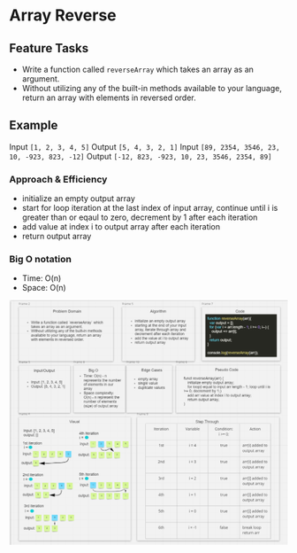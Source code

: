 # Array Reverse

## Feature Tasks

- Write a function called `reverseArray` which takes an array as an argument.
- Without utilizing any of the built-in methods available to your language, return an array with elements in reversed order.

## Example

Input `[1, 2, 3, 4, 5]` Output `[5, 4, 3, 2, 1]`
Input `[89, 2354, 3546, 23, 10, -923, 823, -12]`  Output `[-12, 823, -923, 10, 23, 3546, 2354, 89]`

### Approach & Efficiency

- initialize an empty output array
- start for loop iteration at the last index of input array, continue until i is greater than or eqaul to zero, decrement by 1 after each iteration
- add value at index i to output array after each iteration
- return output array

### Big O notation

- Time: O(n)
- Space: O(n)

![Whiteboard](../assets/reverseArrayJS.PNG)

